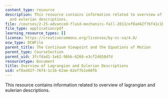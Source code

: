 ```yaml
---
content_type: resource
description: This resource contains information related to overview of lagrangian
  and eulerian descriptions.
file: /courses/2-25-advanced-fluid-mechanics-fall-2013/ef8ad42f76f41c1b62ae62effb1e60fb_MIT2_25F13_OverviewofLag.pdf
file_type: application/pdf
learning_resource_types: []
license: https://creativecommons.org/licenses/by-nc-sa/4.0/
ocw_type: OCWFile
parent_title: The Continuum Viewpoint and the Equations of Motion
parent_type: CourseSection
parent_uid: 3fcfdad1-1e62-96bb-6260-e3cf2d650dfd
resourcetype: Document
title: Overview of Lagrangian and Eulerian Descriptions
uid: ef8ad42f-76f4-1c1b-62ae-62effb1e60fb
---
```

This resource contains information related to overview of lagrangian and eulerian descriptions.